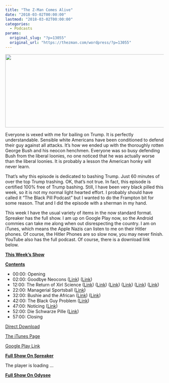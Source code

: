 ```yaml
---
title: "The Z-Man Comes Alive"
date: "2018-03-02T00:00:00"
lastmod: "2018-03-02T00:00:00"
categories:
  - Podcasts
params:
  original_slug: "?p=13055"
  original_url: "https://thezman.com/wordpress/?p=13055"
---
```


[<img
src="http://thezman.com/wordpress/wp-content/uploads/2018/01/Power-Hour.png"
decoding="async" width="600" height="233" />](http://thezman.com/wordpress/wp-content/uploads/2018/01/Power-Hour.png)

Everyone is vexed with me for bailing on Trump. It is perfectly
understandable. Sensible white Americans have been conditioned to defend
their guy against all attacks. It’s how we ended up with the thoroughly
rotten George Bush and his neocon henchmen. Everyone was so busy
defending Bush from the liberal loonies, no one noticed that he was
actually worse than the liberal loonies. It is probably a lesson the
American honky will never learn.

That’s why this episode is dedicated to bashing Trump. Just 60 minutes
of over the top Trump trashing. OK, that’s not true. In fact, this
episode is certified 100% free of Trump bashing. Still, I have been very
black pilled this week, so it is not my normal light hearted effort. I
probably should have called it “The Black Pill Podcast” but I wanted to
do the Frampton bit for some reason. That and I did the episode with a
sherman in my hand.

This week I have the usual variety of items in the now standard format.
Spreaker has the full show. I am up on Google Play now, so the Android
commies can take me along when out disrespecting the country. I am on
iTunes, which means the Apple Nazis can listen to me on their Hitler
phones. Of course, the Hitler Phones are so slow now, you may never
finish. YouTube also has the full podcast. Of course, there is a
download link below.

**<u>This Week’s Show</u>**

**<u>Contents</u>**

-   00:00: Opening
-   02:00: Goodbye Neocons (<a
    href="http://www.weeklystandard.com/going-rogue-at-cpac-mona-charen-slams-sexist-hypocrisy-and-racism-at-cpac-calls-invitation-of-le-pen-a-disgrace/article/2011729"
    rel="noopener" target="_blank">Link</a>) (<a
    href="https://www.nationalreview.com/blog/corner/mona-charen-cpac-comments-speaking-truth/"
    rel="noopener" target="_blank">Link</a>)
-   12:00: The Return of Xirl Science
    (<a href="https://www.ncbi.nlm.nih.gov/pmc/articles/PMC4412747/"
    rel="noopener" target="_blank">Link</a>) (<a
    href="https://www.newcastle.edu.au/highlights/graduate-research-highlights2/australian-graduate-research-highlights/girls-to-the-front"
    rel="noopener" target="_blank">Link</a>) (<a
    href="https://www.sciencedirect.com/science/article/pii/S1755458617300087"
    rel="noopener" target="_blank">Link</a>) (<a
    href="http://www.tandfonline.com/doi/abs/10.1080/13676261.2014.963540?journalCode=cjys20"
    rel="noopener" target="_blank">Link</a>) (<a
    href="http://www.tandfonline.com/doi/abs/10.1080/23268743.2017.1415037?journalCode=rprn20"
    rel="noopener" target="_blank">Link</a>) (<a
    href="http://journals.sagepub.com/doi/abs/10.1177/1474474018757504?journalCode=cgjb"
    rel="noopener" target="_blank">Link</a>)
-   22:00: Managerial Sportsball (<a
    href="https://sports.yahoo.com/every-current-player-implicated-fbi-064750296.html"
    rel="noopener" target="_blank">Link</a>)
-   32:00: Bushie and the African (<a
    href="https://www.seattletimes.com/nation-world/pbs-launching-new-conservative-political-talk-show/"
    rel="noopener" target="_blank">Link</a>) (<a
    href="http://www.theamericanconservative.com/articles/tucker-carlson-the-populist-paladin-of-primetime/"
    rel="noopener" target="_blank">Link</a>)
-   42:00: The Black Guy Problem (<a
    href="https://www.conservativereview.com/articles/baltimore-effect-gun-grabbers-dont-want-debate/"
    rel="noopener" target="_blank">Link</a>)
-   47:00: Noticing (<a
    href="http://www.espn.com/nba/story/_/id/22595452/cleveland-cavaliers-ban-person-heckled-san-antonio-spurs-guard-patty-mills"
    rel="noopener" target="_blank">Link</a>)
-   52:00: Die Schwarze Pille (<a
    href="https://www.channelnewsasia.com/news/world/less-than-half-of-german-submarines-and-warplanes-ready-for-use-9996958"
    rel="noopener" target="_blank">Link</a>)
-   57:00: Closing

<a href="https://api.spreaker.com/v2/episodes/14178405/download.mp3"
rel="noopener" target="_blank">Direct Download</a>

<a
href="https://itunes.apple.com/us/podcast/the-z-blog-power-hour/id1262799640?mt=2"
rel="noopener" target="_blank">The iTunes Page</a>

<a
href="https://playmusic.app.goo.gl/?ibi=com.google.PlayMusic&amp;isi=691797987&amp;ius=googleplaymusic&amp;link=https://play.google.com/music/m/Ign2aae4ofqi7ih4zik5ipqtv3y?t%3DThe_Z_Blog_Power_Hour%26pcampaignid%3DMKT-na-all-co-pr-mu-pod-16"
rel="noopener" target="_blank">Google Play Link</a>

**<u>Full Show On Spreaker</u>**

The player is loading ...

<span class="widget_spinner dark"></span>

**<u>Full Show On Odysee</u>**
